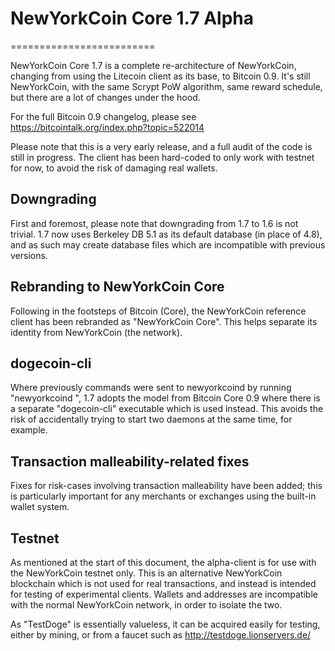 # NewYorkCoin Core 1.7 Alpha
=========================

NewYorkCoin Core 1.7 is a complete re-architecture of NewYorkCoin, changing from
using the Litecoin client as its base, to Bitcoin 0.9. It's still NewYorkCoin,
with the same Scrypt PoW algorithm, same reward schedule, but there are a 
lot of changes under the hood.


For the full Bitcoin 0.9 changelog, please see https://bitcointalk.org/index.php?topic=522014

Please note that this is a very early release, and a full audit of the code
is still in progress. The client has been hard-coded to only work with testnet
for now, to avoid the risk of damaging real wallets.


Downgrading
-----------

First and foremost, please note that downgrading from 1.7 to 1.6 is not trivial.
1.7 now uses Berkeley DB 5.1 as its default database (in place of 4.8), and as
such may create database files which are incompatible with previous versions.

Rebranding to NewYorkCoin Core
---------------------------

Following in the footsteps of Bitcoin (Core), the NewYorkCoin reference client
has been rebranded as "NewYorkCoin Core". This helps separate its identity
from NewYorkCoin (the network).

dogecoin-cli
------------

Where previously commands were sent to newyorkcoind by running
"newyorkcoind <command>", 1.7 adopts the model from Bitcoin Core 0.9 where there is
a separate "dogecoin-cli" executable which is used instead. This avoids the risk
of accidentally trying to start two daemons at the same time, for example.


Transaction malleability-related fixes
--------------------------------------

Fixes for risk-cases involving transaction malleability have been added; this
is particularly important for any merchants or exchanges using the built-in
wallet system. 

Testnet
-------

As mentioned at the start of this document, the alpha-client is for use with the
NewYorkCoin testnet only. This is an alternative NewYorkCoin blockchain which is
not used for real transactions, and instead is intended for testing of experimental
clients. Wallets and addresses are incompatible with the normal NewYorkCoin
network, in order to isolate the two.

As "TestDoge" is essentially valueless, it can be acquired easily for testing,
either by mining, or from a faucet such as http://testdoge.lionservers.de/
